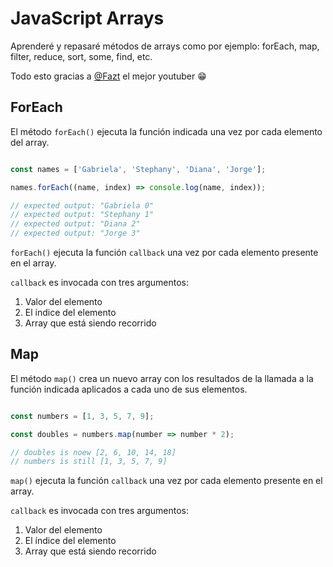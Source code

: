 # JavaScript Arrays

Aprenderé y repasaré métodos de arrays como por ejemplo: forEach, map, filter, reduce, sort, some, find, etc.

Todo esto gracias a [@Fazt](https://www.youtube.com/c/FaztTech) el mejor youtuber 😁


## ForEach

El método `forEach()` ejecuta la función indicada una vez por cada elemento del array.

```javascript

const names = ['Gabriela', 'Stephany', 'Diana', 'Jorge'];

names.forEach((name, index) => console.log(name, index));

// expected output: "Gabriela 0"
// expected output: "Stephany 1"
// expected output: "Diana 2"
// expected output: "Jorge 3"

```

`forEach()` ejecuta la función `callback` una vez por cada elemento presente en el array.

`callback` es invocada con tres argumentos:

1. Valor del elemento
2. El índice del elemento
3. Array que está siendo recorrido


## Map

El método `map()` crea un nuevo array con los resultados de la llamada a la función indicada aplicados a cada uno de sus elementos.

```javascript

const numbers = [1, 3, 5, 7, 9];

const doubles = numbers.map(number => number * 2);

// doubles is noew [2, 6, 10, 14, 18]
// numbers is still [1, 3, 5, 7, 9]

```

`map()` ejecuta la función `callback` una vez por cada elemento presente en el array.

`callback` es invocada con tres argumentos:

1. Valor del elemento
2. El índice del elemento
3. Array que está siendo recorrido